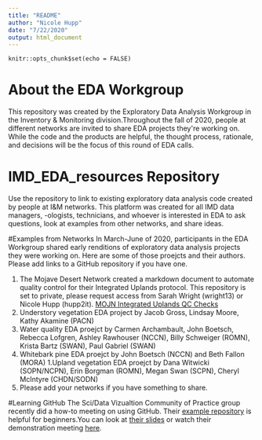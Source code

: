 ```yaml
---
title: "README"
author: "Nicole Hupp"
date: "7/22/2020"
output: html_document
---
```


```{r setup, include=FALSE}
knitr::opts_chunk$set(echo = FALSE)
```
# About the EDA Workgroup
This repository was created by the Exploratory Data Analysis Workgroup in the Inventory & Monitoring division.Throughout the fall of 2020, people at different networks are invited to share EDA projects they're working on. While the code and the products are helpful, the thought process, rationale, and decisions will be the focus of this round of EDA calls. 

# IMD_EDA_resources Repository
Use the repository to link to existing exploratory data analysis code created by people at I&M networks. This platform was created for all IMD data managers, -ologists, technicians, and whoever is interested in EDA to ask questions, look at examples from other networks, and share ideas.

#Examples from Networks
 In March-June of 2020, participants in the EDA Workgroup shared early renditions of exploratory data analysis projects they were working on. Here are some of those proejcts and their authors. Please add links to a GitHub repository if you have one.


1. The Mojave Desert Network created a markdown document to automate quality control for their Integrated Uplands protocol. This repository is set to private, please request access from Sarah Wright (wright13) or Nicole Hupp (hupp2it). [MOJN Integrated Uplands QC Checks](https://github.com/nationalparkservice/mojn-iu-reporting)
1. Understory vegetation EDA project by Jacob Gross, Lindsay Moore, Kathy Akamine (PACN) 
1. Water quality EDA proejct by Carmen Archambault, John Boetsch, Rebecca Lofgren, Ashley Rawhouser (NCCN), Billy Schweiger (ROMN), Krista Bartz (SWAN), Paul Gabriel (SWAN) 
1. Whitebark pine EDA proejct by John Boetsch (NCCN) and Beth Fallon (MORA) 
1.Upland vegetation EDA proejct by Dana Witwicki (SOPN/NCPN), Erin Borgman (ROMN), Megan Swan (SCPN), Cheryl McIntyre (CHDN/SODN) 
1. Please add your networks if you have something to share.

#Learning GitHub
The Sci/Data Vizualtion Community of Practice group recently did a how-to meeting on using GitHub. Their [example repository](https://github.com/KateMMiller/demo_repo) is helpful for beginners.You can look at [their slides](https://teams.microsoft.com/l/file/C6F1C26A-4B4E-4866-B05E-494541DE7032?tenantId=0693b5ba-4b18-4d7b-9341-f32f400a5494&fileType=pptx&objectUrl=https%3A%2F%2Fdoimspp.sharepoint.com%2Fsites%2FNPS_IMD_WG_Data_Science_and_Visualization%2FShared%20Documents%2FCommunity%20of%20Practice%2FVersionControlIntro.pptx&baseUrl=https%3A%2F%2Fdoimspp.sharepoint.com%2Fsites%2FNPS_IMD_WG_Data_Science_and_Visualization&serviceName=teams&threadId=19:278f30e624114373a65d9611498bd4fe@thread.skype&groupId=e4a2e021-b4cf-4cf6-acef-d0978b86c1a0) or watch their demonstration meeting [here](https://web.microsoftstream.com/video/873812dd-df4e-4b2b-afd2-9a62d7cfa9e5).


